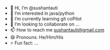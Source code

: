 - 👋 Hi, I’m @sushantauti
- 👀 I’m interested in java/python 
- 🌱 I’m currently learning git coPilot
- 💞️ I’m looking to collaborate on ...
- 📫 How to reach me sushantauti@gmail.com
- 😄 Pronouns: He/Him/His
- ⚡ Fun fact: ...

<!---
sushantauti/sushantauti is a ✨ special ✨ repository because its `README.md` (this file) appears on your GitHub profile.
You can click the Preview link to take a look at your changes.
--->
